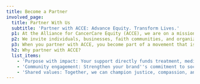 ```yaml
---
title: Become a Partner
involved_page:
  title: Partner With Us
  subtitle: 'Partner with ACCE: Advance Equity. Transform Lives.'
  p1: At the Alliance for CancerCare Equity (ACCE), we are on a mission to make cancer care accessible to those who need it most—regardless of income, geography, or background. But we cannot do it alone. Achieving equity in cancer care takes partnership. It takes people and organizations willing to stand in the gap and say, "Everyone deserves a chance to fight—and survive—cancer."
  p2: We invite individuals, businesses, faith communities, and organizations to join us as partners in this life-saving work.
  p3: When you partner with ACCE, you become part of a movement that is providing real, tangible support to cancer patients in Ghana and underserved communities in Canada. Your partnership can take many forms—financial contributions, in-kind support, employee giving campaigns, sponsorships, co-branded fundraising initiatives, or collaborative awareness efforts.
  h2: Why partner with ACCE?
  list_items:
    - 'Purpose with impact: Your support directly funds treatment, medication, and care for patients in urgent need.'
    - 'Community engagement: Strengthen your brand''s commitment to social good and health equity.'
    - 'Shared values: Together, we can champion justice, compassion, and dignity in healthcare.'
---
```

